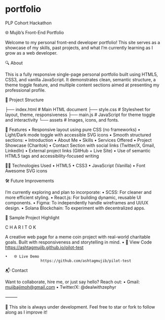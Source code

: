 # portfolio
PLP Cohort Hackathon 

🌐 Mujib’s Front-End Portfolio

Welcome to my personal front-end developer portfolio! This site serves as a showcase of my skills, past projects, and what I’m currently learning as I grow as a web developer.

🔍 About

This is a fully responsive single-page personal portfolio built using HTML5, CSS3, and vanilla JavaScript. It demonstrates clean, semantic structure, a theme toggle feature, and multiple content sections aimed at presenting my professional profile.

📁 Project Structure

├── index.html         # Main HTML document
├── style.css          # Stylesheet for layout, theme, responsiveness
├── main.js            # JavaScript for theme toggle and interactivity
└── assets             # Images, icons, and fonts.


🎨 Features
	•	Responsive layout using pure CSS (no frameworks)
	•	Light/Dark mode toggle with accessible SVG icons
	•	Smooth structured sections:
	•	Introduction
	•	About Me
	•	Skills
	•	Services Offered
	•	Project Showcase (Charitok)
	•	Contact Section with social links (Twitter/X, Gmail, LinkedIn)
	•	External project links (GitHub + Live Site)
	•	Use of semantic HTML5 tags and accessibility-focused writing

🧑‍💻 Technologies Used
	•	HTML5
	•	CSS3
	•	JavaScript (Vanilla)
	•	Font Awesome SVG icons

🛠️ Future Improvements

I’m currently exploring and plan to incorporate:
	•	SCSS: For cleaner and more efficient styling.
	•	React.js: For building dynamic, reusable UI components.
	•	Figma: To independently handle wireframes and UI/UX design.
	•	Solana Blockchain: To experiment with decentralized apps.


📸 Sample Project Highlight

C H A R I T O K

A creative web page for a meme coin project with real-world charitable goals. Built with responsiveness and storytelling in mind.
	•	🔗 View Code
                    https://ashtagmujib.github.io/pilot-test
		    
	•	🌐 Live Demo
                    https://github.com/ashtagmujib/pilot-test
                       

📬 Contact

Want to collaborate, hire me, or just say hello? Reach out:
	•	Gmail: mujibajimoh@gmail.com
	•	Twitter/X: @dealwithzephyr

⸻

🔧 This site is always under development. Feel free to star or fork to follow along as I improve it!
